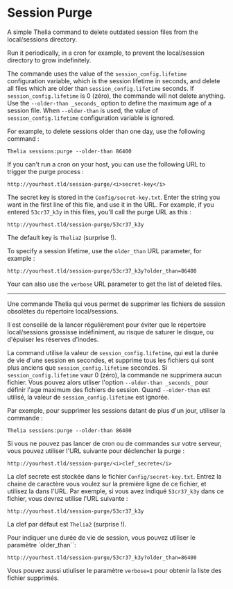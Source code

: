 # Session Purge

A simple Thelia command to delete outdated session files from the local/sessions directory.

Run it periodically, in a cron for example, to prevent the local/session directory to grow indefinitely.

The commande uses the value of the `session_config.lifetime` configuration variable, which is the session lifetime 
in seconds, and delete all files which are older than `session_config.lifetime` seconds.
If `session_config.lifetime` is 0 (zéro), the commande will not delete anything. Use the `--older-than _seconds_` option 
to define the maximum age of a session file. When `--older-than` is used, the value of `session_config.lifetime` configuration variable is ignored.

For example, to delete sessions older than one day, use the following command :

`Thelia sessions:purge --older-than 86400`

If you can't run a cron on your host, you can use the following URL to trigger the purge process :

`http://yourhost.tld/session-purge/<i>secret-key</i>`

The secret key is stored in the `Config/secret-key.txt`. Enter the string you want in the first line of this file, and use 
it in the URL. For example, if you entered `53cr37_k3y` in this files, you'll call the purge URL as this :

`http://yourhost.tld/session-purge/53cr37_k3y`

The default key is `Thelia2` (surprise !).

To specify a  session lifetime, use the `older_than` URL parameter, for example :

`http://yourhost.tld/session-purge/53cr37_k3y?older_than=86400`

Your can also use the `verbose` URL parameter to get the list of deleted files.

----

Une commande Thelia qui vous permet de supprimer les fichiers de session obsolètes du répertoire local/sessions.

Il est conseillé de la lancer régulièrement pour éviter que le répertoire local/sessions grossisse indéfiniment, au 
risque de saturer le disque, ou d'épuiser les réserves d'inodes.

La command utilise la valeur de `session_config.lifetime`, qui est la durée de vie d'une session en secondes, et supprime
tous les fichiers qui sont plus anciens que `session_config.lifetime` secondes.
Si `session_config.lifetime` vaur 0 (zéro), la commande ne supprimera aucun fichier. Vous pouvez alors utliser l'option
`--older-than _seconds_` pour définir l'age maximum des fichiers de session. Quand `--older-than` est utilisé, la valeur
de `session_config.lifetime` est ignorée.

Par exemple, pour supprimer les sessions datant de plus d'un jour, utiliser la commande :

`Thelia sessions:purge --older-than 86400`

Si vous ne pouvez pas lancer de cron ou de commandes sur votre serveur, vous pouvez utiliser l'URL suivante pour déclencher
 la purge :
 
`http://yourhost.tld/session-purge/<i>clef_secrete</i>`

La clef secrete est stockée dans le fichier `Config/secret-key.txt`. Entrez la chaine de caractère vous voulez sur la 
première ligne de ce fichier, et utilisez la dans l'URL. Par exemple, si vous avez indiqué `53cr37_k3y` dans ce fichier,
vous devrez utilise l'URL suivante :

`http://yourhost.tld/session-purge/53cr37_k3y`

La clef par défaut est `Thelia2` (surprise !).

Pour indiquer une durée de vie de session, vous pouvez utiliser le paramètre `older_than``:

`http://yourhost.tld/session-purge/53cr37_k3y?older_than=86400`

Vous pouvez aussi utiuliser le paramètre `verbose=1` pour obtenir la liste des fichier supprimés.

 

